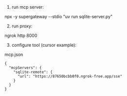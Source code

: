 1. run mcp server:

npx -y supergateway --stdio "uv run sqlite-server.py"

2. run proxy:

ngrok http 8000

3. configure tool (cursor example):

mcp.json

```
{
  "mcpServers": {
    "sqlite-remote": {
      "url": "https://87650bcbb0f0.ngrok-free.app/sse"
    }
  }
}
```
